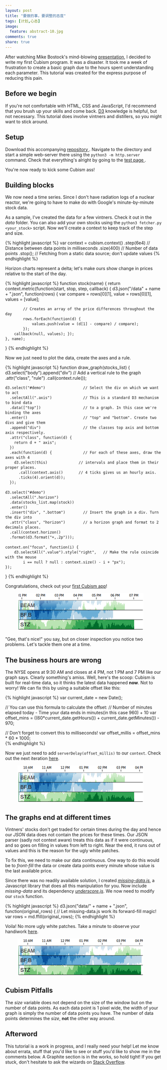 ```yaml
---
layout: post
title: "要做的事，要调整的态度"
tags: [计划,心态]
image:
  feature: abstract-10.jpg
comments: true
share: true
---
```


After watching Mike Bostock's mind-blowing [presentation](http://vimeo.com/42176902), I decided to write my first Cubism program. 
It was a disaster. It took me a week of frustration to create a basic graph due to the hours spent understanding each parameter. This tutorial was created for the express purpose of reducing this pain.

Before we begin
---
If you're not comfortable with HTML, CSS and JavaScript, I'd recommend that you brush up your skills and come back. [D3](http://d3js.org/) knowledge is helpful, but not necessary. This tutorial does involve vintners and distillers, so you might want to stick around.

Setup
---
Download this accompanying [ repository ](https://github.com/xaranke/cubism-intro). Navigate to the directory and start a simple web-server there using the `python3 -m http.server` command. Check that everything's alright by going to the [ test page ](http://localhost:8000/01.html).

You're now ready to kick some Cubism ass!

Building blocks
---
We now need a time series. Since I don't have radiation logs of a nuclear reactor, we're going to have to make do with Google's minute-by-minute stock data. 

As a sample, I've created the data for a few vintners. Check it out in the *data* folder.
You can also add your own stocks using the `python3 fetcher.py <your_stock>` script.
Now we'll create a context to keep track of the step and size.

{% highlight javascript %}
var context = cubism.context()
                    .step(6e4) // Distance between data points in milliseconds
                    .size(400) // Number of data points
                    .stop();   // Fetching from a static data source; don't update values
{% endhighlight %} 

Horizon charts represent a delta; let's make ours show change in prices relative to the start of the day.
 
{% highlight javascript %}
function stock(name) { 
	return context.metric(function(start, stop, step, callback) {
	    d3.json("/data" + name + ".json", function(rows) {
	        var compare = rows[0][1], value = rows[0][1], values = [value];
	        
	        // Creates an array of the price differences throughout the day
	        rows.forEach(function(d) {
	            values.push(value = (d[1] - compare) / compare);
	    	}); 
		callback(null, values); }); 
	}, name); 
}
{% endhighlight %} 

Now we just need to plot the data, create the axes and a rule.

{% highlight javascript %}
function draw_graph(stocks_list) {
	d3.select("body").append("div") // Add a vertical rule to the graph
          .attr("class", "rule") 
          .call(context.rule());

    d3.select("#demo")                 // Select the div on which we want to act           
      .selectAll(".axis")              // This is a standard D3 mechanism to bind data
      .data(["top"])                   // to a graph. In this case we're binding the axes
      .enter()                         // "top" and "bottom". Create two divs and give them
      .append("div")                   // the classes top axis and bottom axis respectively. 
      .attr("class", function(d) {      
      	return d + " axis";           
      })                             
      .each(function(d) {              // For each of these axes, draw the axes with 4 
      	d3.select(this)              // intervals and place them in their proper places.
      	  .call(context.axis()       // 4 ticks gives us an hourly axis.
      	  .ticks(4).orient(d));      
      });                            

    d3.select("#demo")                 
      .selectAll(".horizon")           
      .data(stocks_list.map(stock))    
      .enter()                         
      .insert("div", ".bottom")        // Insert the graph in a div. Turn the div into  
      .attr("class", "horizon")        // a horizon graph and format to 2 decimals places.
      .call(context.horizon()
      .format(d3.format("+,.2p")));  

    context.on("focus", function(i) {
        d3.selectAll(".value").style("right",   // Make the rule coincide with the mouse 
        	i == null ? null : context.size() - i + "px");
    });
} 
{% endhighlight %} 

Congratulations, check out your [first Cubism app](http://localhost:8000/02.html)!
<figure>
  <img src="/images/cubism-intro-1.png">
</figure>

"Gee, that's nice!" you say, but on closer inspection you notice two problems. Let's tackle them one at a time.

The business hours are wrong
---

The NYSE opens at 9:30 AM and closes at 4 PM, not 1 PM and 7 PM like our graph says. Clearly something's amiss. Well, here's the scoop: Cubism is built for real-time data, so it thinks the latest data happened **now**. Not to worry! We can fix this by using a suitable offset like this:

{% highlight javascript %}
var current_date = new Date();                                                     

// You can use this formula to calculate the offset:
// Number of minutes elapsed today - Time your data ends in minutes(in this case 960) + 10
var offset_mins = ((60*current_date.getHours()) + current_date.getMinutes()) - 970;

// Don't forget to convert this to milliseconds!
var offset_millis = offset_mins * 60 * 1000;   
{% endhighlight %} 

Now we just need to add `serverDelay(offset_millis)` to our `context`. Check out the next iteration [here](http://localhost:8000/03.html).

<figure>
  <img src="/images/cubism-intro-2.png">
</figure>


The graphs end at different times
---

Vintners' stocks don't get traded for certain times during the day and hence our *JSON* data does not contain the prices for these times. Our JSON parser (sadly not context aware) treats this data as if it were continuous, and so goes on filling in values from left to right. Near the end, it runs out of values and this is the reason for the ugly white patches.

To fix this, we need to make our data continuous. One way to do this would be to *front-fill* the data or create data points every minute whose value is the last available price.

Since there was no readily available solution, I created [*missing-data.js*](https://github.com/xaranke/missing-data), a Javascript library that does all this manipulation for you. Now include *missing-data* and its dependency [*underscore.js*](http://underscorejs.org/). We now need to modify our `stock` function.

{% highlight javascript %}
d3.json("data/" + name + ".json", function(original_rows) {
  // Let missing-data.js work its forward-fill magic!
  var rows = md.ffill(original_rows); 
{% endhighlight %}

Voila! No more ugly white patches. Take a minute to observe your handiwork [here](http://localhost:8000/04.html).

<figure>
  <img src="/images/cubism-intro-3.png">
</figure>

Cubism Pitfalls
---
The *size* variable does not depend on the size of the window but on the number of data points. As each data point is 1 pixel wide, the width of your graph is simply the number of data points you have. The number of data points determines the *size*, **not** the other way around.

Afterword
---
This tutorial is a work in progress, and I really need your help! Let me know about errata, stuff that you'd like to see or stuff you'd like to show me in the comments below. A Graphite section is in the works, so hold tight! If you get stuck, don't hesitate to ask the wizards on [Stack Overflow](http://stackoverflow.com/questions/tagged/cubism.js).
